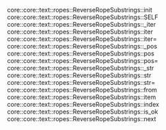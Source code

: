 core::core::text::ropes::ReverseRopeSubstrings::init
core::core::text::ropes::ReverseRopeSubstrings::SELF
core::core::text::ropes::ReverseRopeSubstrings::_iter
core::core::text::ropes::ReverseRopeSubstrings::iter
core::core::text::ropes::ReverseRopeSubstrings::iter=
core::core::text::ropes::ReverseRopeSubstrings::_pos
core::core::text::ropes::ReverseRopeSubstrings::pos
core::core::text::ropes::ReverseRopeSubstrings::pos=
core::core::text::ropes::ReverseRopeSubstrings::_str
core::core::text::ropes::ReverseRopeSubstrings::str
core::core::text::ropes::ReverseRopeSubstrings::str=
core::core::text::ropes::ReverseRopeSubstrings::from
core::core::text::ropes::ReverseRopeSubstrings::item
core::core::text::ropes::ReverseRopeSubstrings::index
core::core::text::ropes::ReverseRopeSubstrings::is_ok
core::core::text::ropes::ReverseRopeSubstrings::next